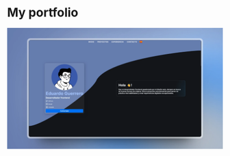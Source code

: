 # My portfolio

![portada](https://raw.githubusercontent.com/edugemen/Portfolio/main/public/portada.webp)
